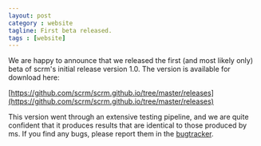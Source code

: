 ```yaml
---
layout: post
category : website
tagline: First beta released.
tags : [website]
---
```


We are happy to announce that we released the first (and most likely only) beta
of scrm's initial release version 1.0. The version is available for download
here:

[https://github.com/scrm/scrm.github.io/tree/master/releases](https://github.com/scrm/scrm.github.io/tree/master/releases)

This version went through an extensive testing pipeline, and we are quite
confident that it produces results that are identical to those produced by ms.
If you find any bugs, please report them in the
[bugtracker](https://github.com/scrm/scrm/issues).
